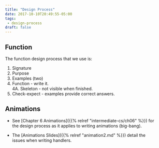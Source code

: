 ```yaml
---
title: "Design Process"
date: 2017-10-10T20:49:55-05:00
tags:
 - design-process
draft: false
---
```


## Function

The function design process that we use is:

1. Signature
2. Purpose
3. Examples (two)
4. Function - write it.<br>
     4A. Skeleton - not visible when finished.
5. Check-expect - examples provide correct answers.

## Animations

* See [Chapter 6 Animations]({{% relref "intermediate-cs/ch06" %}}) for the design process as it applies to writing animations (big-bang).

* The [Animations Slides]({{% relref "animation2.md" %}}) detail the issues when 
writing handlers.
